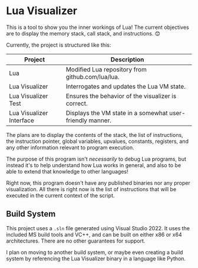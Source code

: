 # Lua Visualizer

This is a tool to show you the inner workings of Lua! The current objectives are to display the memory stack, call stack, and instructions. 😊

Currently, the project is structured like this:

| Project                  | Description                                                     |
|--------------------------|-----------------------------------------------------------------|
| Lua                      | Modified Lua repository from github.com/lua/lua.                |
| Lua Visualizer           | Interrogates and updates the Lua VM state.                      |
| Lua Visualizer Test      | Ensures the behavior of the visualizer is correct.              |
| Lua Visualizer Interface | Displays the VM state in a somewhat user-friendly manner.       |

The plans are to display the contents of the stack, the list of instructions, the instruction pointer, global variables, upvalues, constants, registers, and any other information relevant to program execution.

The purpose of this program isn't *necessarily* to debug Lua programs, but instead it's to help understand how Lua works in general, and also to be able to extend that knowledge to other languages!

Right now, this program doesn't have any published binaries nor any proper visualization. All there is right now is the list of instructions that will be executed in the current context of the script.

## Build System

This project uses a `.sln` file generated using Visual Studio 2022. It uses the included MS build tools and VC++, and can be built on either x86 or x64 architectures. There are no other guarantees for support.

I plan on moving to another build system, or maybe even creating a build system by referencing the Lua Visualizer binary in a language like Python.